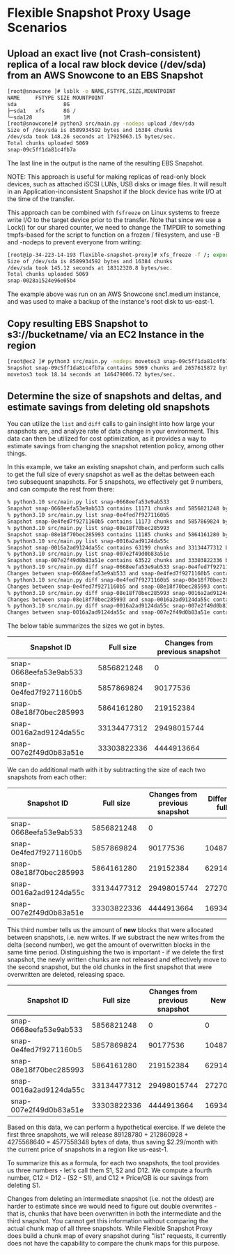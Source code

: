 # Flexible Snapshot Proxy Usage Scenarios

## Upload an exact live (not Crash-consistent) replica of a local raw block device (/dev/sda) from an AWS Snowcone to an EBS Snapshot

```bash
[root@snowcone ]# lsblk -o NAME,FSTYPE,SIZE,MOUNTPOINT
NAME     FSTYPE SIZE MOUNTPOINT
sda               8G 
├─sda1   xfs      8G /
└─sda128          1M 
[root@snowcone]# python3 src/main.py -nodeps upload /dev/sda
Size of /dev/sda is 8589934592 bytes and 16384 chunks
/dev/sda took 148.26 seconds at 17925063.15 bytes/sec.
Total chunks uploaded 5069
snap-09c5ff1da81c4fb7a
```

The last line in the output is the name of the resulting EBS Snapshot.

NOTE: This approach is useful for making replicas of read-only block devices, such as attached iSCSI LUNs, USB disks or image files. It will result in an Application-inconsistent Snapshot if the block device has write I/O at the time of the transfer.

This approach can be combined with `fsfreeze` on Linux systems to freeze write I/O to the target device prior to the transfer. Note that since
we use a Lock() for our shared counter, we need to change the TMPDIR to something tmpfs-based for the script to function on a frozen / filesystem, and use -B and -nodeps to prevent everyone from writing:

```bash
[root@ip-34-223-14-193 flexible-snapshot-proxy]# xfs_freeze -f /; export TMPDIR=/run; python3 -B src/main.py -nodeps upload /dev/sda; unset TMPDIR; xfs_freeze -u /
Size of /dev/sda is 8589934592 bytes and 16384 chunks
/dev/sda took 145.12 seconds at 18312320.8 bytes/sec.
Total chunks uploaded 5069
snap-0028a1524e96e05b4
```

The example above was run on an AWS Snowcone snc1.medium instance, and was used to make a backup of the instance's root disk to us-east-1.

## Copy resulting EBS Snapshot to s3://bucketname/ via an EC2 Instance in the region

```bash
[root@ec2 ]# python3 src/main.py -nodeps movetos3 snap-09c5ff1da81c4fb7a bucketname
Snapshot snap-09c5ff1da81c4fb7a contains 5069 chunks and 2657615872 bytes, took 0.25 seconds.
movetos3 took 18.14 seconds at 146479006.72 bytes/sec.
```

## Determine the size of snapshots and deltas, and estimate savings from deleting old snapshots

You can utilize the `list` and `diff` calls to gain insight into how large your snapshots are, and analyze rate of data change in your environment. This data can then be utilized for cost optimization, as it provides a way to estimate savings from changing the snapshot retention policy, among other things. 

In this example, we take an existing snapshot chain, and perform such calls to get the full size of every snapshot as well as the deltas between each two subsequent snapshots. For 5 snapshots, we effectively get 9 numbers, and can compute the rest from there:

```bash
% python3.10 src/main.py list snap-0668eefa53e9ab533
Snapshot snap-0668eefa53e9ab533 contains 11171 chunks and 5856821248 bytes, took 1.02 seconds.
% python3.10 src/main.py list snap-0e4fed7f9271160b5
Snapshot snap-0e4fed7f9271160b5 contains 11173 chunks and 5857869824 bytes, took 1.01 seconds.
% python3.10 src/main.py list snap-08e18f70bec285993
Snapshot snap-08e18f70bec285993 contains 11185 chunks and 5864161280 bytes, took 1.25 seconds.
% python3.10 src/main.py list snap-0016a2ad9124da55c
Snapshot snap-0016a2ad9124da55c contains 63199 chunks and 33134477312 bytes, took 2.06 seconds.
% python3.10 src/main.py list snap-007e2f49d0b83a51e
Snapshot snap-007e2f49d0b83a51e contains 63522 chunks and 33303822336 bytes, took 2.42 seconds.
% python3.10 src/main.py diff snap-0668eefa53e9ab533 snap-0e4fed7f9271160b5
Changes between snap-0668eefa53e9ab533 and snap-0e4fed7f9271160b5 contain 172 chunks and 90177536 bytes, took 0.87 seconds.
% python3.10 src/main.py diff snap-0e4fed7f9271160b5 snap-08e18f70bec285993
Changes between snap-0e4fed7f9271160b5 and snap-08e18f70bec285993 contain 418 chunks and 219152384 bytes, took 1.12 seconds.
% python3.10 src/main.py diff snap-08e18f70bec285993 snap-0016a2ad9124da55c
Changes between snap-08e18f70bec285993 and snap-0016a2ad9124da55c contain 56263 chunks and 29498015744 bytes, took 4.13 seconds.
% python3.10 src/main.py diff snap-0016a2ad9124da55c snap-007e2f49d0b83a51e
Changes between snap-0016a2ad9124da55c and snap-007e2f49d0b83a51e contain 8478 chunks and 4444913664 bytes, took 2.35 seconds.
```

The below table summarizes the sizes we got in bytes.

| Snapshot ID | Full size | Changes from previous snapshot |
| --- | --- | --- |
| snap-0668eefa53e9ab533 | 5856821248 | 0 |
| snap-0e4fed7f9271160b5 | 5857869824 | 90177536 |
| snap-08e18f70bec285993 | 5864161280 | 219152384 |
| snap-0016a2ad9124da55c | 33134477312 | 29498015744 |
| snap-007e2f49d0b83a51e | 33303822336 | 4444913664 |

We can do additional math with it by subtracting the size of each two snapshots from each other:

| Snapshot ID | Full size | Changes from previous snapshot | Difference in full size |
| --- | --- | --- | --- |
| snap-0668eefa53e9ab533 | 5856821248 | 0 | 
| snap-0e4fed7f9271160b5 | 5857869824 | 90177536 | 1048756 |
| snap-08e18f70bec285993 | 5864161280 | 219152384 | 6291456 |
| snap-0016a2ad9124da55c | 33134477312 | 29498015744 | 27270316032 |
| snap-007e2f49d0b83a51e | 33303822336 | 4444913664 | 169345024 |

This third number tells us the amount of **new** blocks that were allocated between snapshots, i.e. new writes. If we substract the new writes from the delta (second number), we get the amount of overwritten blocks in the same time period. Distinguishing the two is important - if we delete the first snapshot, the newly written chunks are not released and effectively move to the second snapshot, but the old chunks in the first snapshot that were overwritten are deleted, releasing space. 

| Snapshot ID | Full size | Changes from previous snapshot | New writes | Overwrites |
| --- | --- | --- | --- | --- |
| snap-0668eefa53e9ab533 | 5856821248 | 0 | 0 | 0 |
| snap-0e4fed7f9271160b5 | 5857869824 | 90177536 | 1048756 | 89128780 |
| snap-08e18f70bec285993 | 5864161280 | 219152384 | 6291456 | 212860928 |
| snap-0016a2ad9124da55c | 33134477312 | 29498015744 | 27270316032 | 2227699712 |
| snap-007e2f49d0b83a51e | 33303822336 | 4444913664 | 169345024 | 4275568640 |

Based on this data, we can perform a hypothetical exercise. If we delete the first three snapshots, we will release 89128780 + 212860928 + 4275568640 = 4577558348 bytes of data, thus saving $2.29/month with the current price of snapshots in a region like us-east-1.

To summarize this as a formula, for each two snapshots, the tool provides us three numbers - let's call them S1, S2 and D12. We compute a fourth number, C12 = D12 - (S2 - S1), and C12 * Price/GB is our savings from deleting S1. 

Changes from deleting an intermediate snapshot (i.e. not the oldest) are harder to estimate since we would need to figure out double overwrites - that is, chunks that have been overwritten in both the intermediate and the third snapshot. You cannot get this information without comparing the actual chunk map of all three snapshots. While Flexible Snapshot Proxy does build a chunk map of every snapshot during "list" requests, it currently does not have the capability to compare the chunk maps for this purpose.